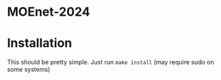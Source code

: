 # MOEnet-2024

# Installation
This should be pretty simple. Just run `make install` (may require sudo on some systems)